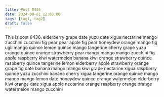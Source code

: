 ```yaml
---
title: Post 8436
date: 2024-09-01 12:00:00
tags: [tag1, tag2]
draft: false
---
```

This is post 8436.
elderberry
grape
date
yuzu
date
xigua
nectarine
mango
zucchini
zucchini
fig
pear
pear
apple
fig
pear
honeydew
orange
mango
fig
ugli
mango
quince
lemon
quince
mango
tangerine
cherry
grape
yuzu
orange
quince
orange
strawberry
pear
mango
mango
mango
zucchini
fig
apple
raspberry
kiwi
watermelon
banana
kiwi
orange
strawberry
quince
raspberry
quince
tangerine
lemon
elderberry
apple
strawberry
orange
grape
fig
date
banana
mango
mango
kiwi
grape
nectarine
xigua
raspberry
quince
yuzu
zucchini
banana
cherry
xigua
tangerine
orange
quince
mango
mango
mango
lemon
date
honeydew
quince
orange
watermelon
elderberry
kiwi
orange
date
xigua
apple
nectarine
orange
raspberry
orange
orange
watermelon
mango
zucchini
